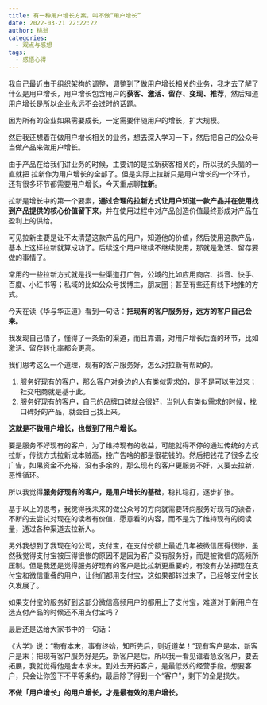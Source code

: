 ```yaml
---
title: 有一种用户增长方案，叫不做“用户增长”
date: 2022-03-21 22:22:22
author: 桃翁
categories: 
  - 观点与感想
tags: 
  - 感悟心得
---
```


我自己最近由于组织架构的调整，调整到了做用户增长相关的业务，我才去了解了什么是用户增长，用户增长包含用户的**获客、激活、留存、变现、推荐**，然后知道用户增长是所以企业永远不会过时的话题。

因为所有的企业如果需要成长，一定需要伴随用户的增长，扩大规模。

然后我还想着在做用户增长相关的业务，想去深入学习一下，然后把自己的公众号当做产品来做用户增长。

由于产品在给我们讲业务的时候，主要讲的是拉新获客相关的，所以我的头脑的一直就把 拉新作为用户增长的全部了。但是实际上拉新只是用户增长的一个环节，还有很多环节都需要用户增长，今天重点聊**拉新**。

拉新是增长中的第一个要素，**通过合理的拉新方式让用户知道一款产品并在使用找到产品提供的核心价值留下来**，并在使用过程中对产品创造价值最终形成对产品在盈利上的供给。<br />

可见拉新主要是让不太清楚这款产品的用户，知道他的价值，然后使用这款产品，基本上这样拉新就算成功了。后续这个用户继续不继续使用，那就是激活、留存要做的事情了。

常用的一些拉新方式就是找一些渠道打广告，公域的比如应用商店、抖音、快手、百度、小红书等；私域的比如公众号找博主，朋友圈；甚至有些还有线下地推的方式。

今天在读《华与华正道》看到一句话：**把现有的客户服务好，远方的客户自己会来。**

我发现自己悟了，懂得了一条新的渠道，而且靠谱，对用户增长后面的环节，比如激活、留存转化率都会更高。

我们思考这么一个道理，现有的客户服务好，怎么对拉新有帮助的。

1. 服务好现有的客户，那么客户对身边的人有类似需求的，是不是可以带过来；社交电商就是基于此。
2. 服务好现有的客户，自己的品牌口碑就会很好，当别人有类似需求的时候，找口碑好的产品，就会自己找上来。

**这就是不做用户增长，也做到了用户增长。**

要是服务不好现有的客户，为了维持现有的收益，可能就得不停的通过传统的方式拉新，传统方式拉新成本贼高，投广告啥的都是很花钱的。然后把钱花了很多去投广告，如果资金不充裕，没有多余的，那么现有的客户更服务不好，又要去拉新，恶性循环。

所以我觉得**服务好现有的客户，是用户增长的基础**，稳扎稳打，逐步扩张。

基于以上的思考，我觉得我未来的做公众号的方向就需要转向服务好现有的读者，不断的去尝试对现在的读者有价值，愿意看的内容，而不是为了维持现有的阅读量，通过各种渠道去拉新人。

另外我想到了我现在的公司，支付宝，在支付份额上最近几年被微信压得很惨，虽然我觉得支付宝被压得很惨的原因不是因为客户没有服务好，而是被微信的高频所压制。但是我还是觉得服务好现有的客户是比拉新更重要的，有没有办法把现在支付宝和微信重叠的用户，让他们都用支付宝，这如果都转过来了，已经够支付宝长久发展了。

如果支付宝的服务好到这部分微信高频用户的都用上了支付宝，难道对于新用户在选支付产品的时候还不用支付宝吗？

最后还是送给大家书中的一句话：

《大学》说：“物有本末，事有终始，知所先后，则近道矣！”现有客户是本，新客户是末；把现有客户服务好是先，新客户是后。所以我一看见谁着急没客户，要去拓展，我就觉得他是舍本求末。到处去开拓客户，是最低效的经营手段。想要客户，只会让你签下不平等条约，最后除了得到一个“客户”，剩下的全是损失。

**不做「用户增长」的用户增长，才是最有效的用户增长。**